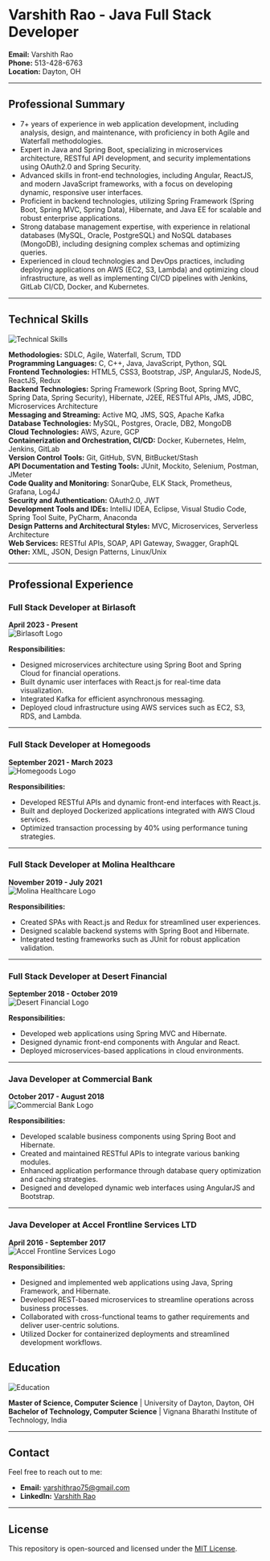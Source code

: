 # Varshith Rao - Java Full Stack Developer

**Email:** Varshith Rao  
**Phone:** 513-428-6763  
**Location:** Dayton, OH  

---

## Professional Summary

- 7+ years of experience in web application development, including analysis, design, and maintenance, with proficiency in both Agile and Waterfall methodologies.
- Expert in Java and Spring Boot, specializing in microservices architecture, RESTful API development, and security implementations using OAuth2.0 and Spring Security.
- Advanced skills in front-end technologies, including Angular, ReactJS, and modern JavaScript frameworks, with a focus on developing dynamic, responsive user interfaces.
- Proficient in backend technologies, utilizing Spring Framework (Spring Boot, Spring MVC, Spring Data), Hibernate, and Java EE for scalable and robust enterprise applications.
- Strong database management expertise, with experience in relational databases (MySQL, Oracle, PostgreSQL) and NoSQL databases (MongoDB), including designing complex schemas and optimizing queries.
- Experienced in cloud technologies and DevOps practices, including deploying applications on AWS (EC2, S3, Lambda) and optimizing cloud infrastructure, as well as implementing CI/CD pipelines with Jenkins, GitLab CI/CD, Docker, and Kubernetes.

---

## Technical Skills

![Technical Skills](images/skills_crop.JPG)

**Methodologies:** SDLC, Agile, Waterfall, Scrum, TDD  
**Programming Languages:** C, C++, Java, JavaScript, Python, SQL  
**Frontend Technologies:** HTML5, CSS3, Bootstrap, JSP, AngularJS, NodeJS, ReactJS, Redux  
**Backend Technologies:** Spring Framework (Spring Boot, Spring MVC, Spring Data, Spring Security), Hibernate, J2EE, RESTful APIs, JMS, JDBC, Microservices Architecture  
**Messaging and Streaming:** Active MQ, JMS, SQS, Apache Kafka  
**Database Technologies:** MySQL, Postgres, Oracle, DB2, MongoDB  
**Cloud Technologies:** AWS, Azure, GCP  
**Containerization and Orchestration, CI/CD:** Docker, Kubernetes, Helm, Jenkins, GitLab  
**Version Control Tools:** Git, GitHub, SVN, BitBucket/Stash  
**API Documentation and Testing Tools:** JUnit, Mockito, Selenium, Postman, JMeter  
**Code Quality and Monitoring:** SonarQube, ELK Stack, Prometheus, Grafana, Log4J  
**Security and Authentication:** OAuth2.0, JWT  
**Development Tools and IDEs:** IntelliJ IDEA, Eclipse, Visual Studio Code, Spring Tool Suite, PyCharm, Anaconda  
**Design Patterns and Architectural Styles:** MVC, Microservices, Serverless Architecture  
**Web Services:** RESTful APIs, SOAP, API Gateway, Swagger, GraphQL  
**Other:** XML, JSON, Design Patterns, Linux/Unix  

---

## Professional Experience

### Full Stack Developer at Birlasoft  
**April 2023 - Present**  
![Birlasoft Logo](images/birlasoft_logo.png)

**Responsibilities:**
- Designed microservices architecture using Spring Boot and Spring Cloud for financial operations.
- Built dynamic user interfaces with React.js for real-time data visualization.
- Integrated Kafka for efficient asynchronous messaging.
- Deployed cloud infrastructure using AWS services such as EC2, S3, RDS, and Lambda.

---

### Full Stack Developer at Homegoods  
**September 2021 - March 2023**  
![Homegoods Logo](images/homegoods_logo.png)

**Responsibilities:**
- Developed RESTful APIs and dynamic front-end interfaces with React.js.
- Built and deployed Dockerized applications integrated with AWS Cloud services.
- Optimized transaction processing by 40% using performance tuning strategies.

---

### Full Stack Developer at Molina Healthcare  
**November 2019 - July 2021**  
![Molina Healthcare Logo](images/molina_healthcare_logo.png)

**Responsibilities:**
- Created SPAs with React.js and Redux for streamlined user experiences.
- Designed scalable backend systems with Spring Boot and Hibernate.
- Integrated testing frameworks such as JUnit for robust application validation.

---

### Full Stack Developer at Desert Financial  
**September 2018 - October 2019**  
![Desert Financial Logo](images/desert_financial_logo.png)

**Responsibilities:**
- Developed web applications using Spring MVC and Hibernate.
- Designed dynamic front-end components with Angular and React.
- Deployed microservices-based applications in cloud environments.

---
### Java Developer at Commercial Bank  
**October 2017 - August 2018**  
![Commercial Bank Logo](images/commercial_bank_logo.png)

**Responsibilities:**
- Developed scalable business components using Spring Boot and Hibernate.
- Created and maintained RESTful APIs to integrate various banking modules.
- Enhanced application performance through database query optimization and caching strategies.
- Designed and developed dynamic web interfaces using AngularJS and Bootstrap.

---

### Java Developer at Accel Frontline Services LTD  
**April 2016 - September 2017**  
![Accel Frontline Services Logo](images/accel_frontline_logo.png)

**Responsibilities:**
- Designed and implemented web applications using Java, Spring Framework, and Hibernate.
- Developed REST-based microservices to streamline operations across business processes.
- Collaborated with cross-functional teams to gather requirements and deliver user-centric solutions.
- Utilized Docker for containerized deployments and streamlined development workflows.
## Education

![Education](images/education.png)

**Master of Science, Computer Science** | University of Dayton, Dayton, OH  
**Bachelor of Technology, Computer Science** | Vignana Bharathi Institute of Technology, India  

---

## Contact

Feel free to reach out to me:

- **Email:** varshithrao75@gmail.com  
- **LinkedIn:** [Varshith Rao](https://www.linkedin.com/in/varshith-rao-jdev)  

---

## License

This repository is open-sourced and licensed under the [MIT License](LICENSE).
